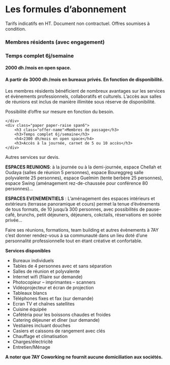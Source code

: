 # Les formules d’abonnement

Tarifs indicatifs en HT. Document non contractuel. Offres soumises à condition.

<div class="offers row-fluid">
    <div class="paper paper-raise span6">
        <h3 class="offer-name">Membres résidents (avec engagement)</h3>
        <h3>Temps complet 6j/semaine </h3>
        <h4>2000 dh /mois en open space.</h4>
        <h4>A partir de 3000 dh /mois en bureaux privés. En fonction de disponibilité.</h4>

Les membres résidents bénéficient de nombreux avantages sur les services et évènements professionnels, collaboratifs et culturels. L’accès aux salles de réunions est inclus de manière illimitée sous réserve de disponibilité.

Possibilité d’offre sur mesure en fonction du besoin.

    </div>
    <div class="paper paper-raise span6">
        <h3 class="offer-name">Membres de passage</h3>
        <h3>Temps complet 6j/semaine</h3>
        <h4>2300 dh/mois en open space</h4>
        <h3>Accès à la journée, carnet de 5 ou 10 accès</h3>
    </div>
</div>

Autres services sur devis.

__ESPACES REUNIONS__: à la journée ou à la demi-journée, espace Chellah et Oudaya (salles de réunion 5 personnes), espace Boureggreg  salle polyvalente 25 personnes), espace Guelmim (tente berbère 25 personnes), espace Swing (aménagement rez-de-chaussée pour conférence 80 personnes)…

__ESPACES EVENEMENTIELS__ : L’aménagement des espaces intérieurs et extérieurs (terrasse panoramique et cours) permet la tenue d’événements de tous formats, de 10 jusqu’à 300 personnes, avec possibilités de pause-café, brunchs, petit déjeuners, déjeuners, cokctails, réservations en soirée privée…

Faire ses réunions, formations, team building et autres évènements à 7AY c’est donner rendez-vous à sa communauté dans un lieu doté d’une personnalité professionnelle tout en étant créative et confortable. 

__Services disponibles__

* Bureaux individuels
* Tables de 4 personnes avec et sans séparation
* Salles de réunion et polyvalente
* Internet wifi (filaire sur demande)
* Photocopieur – imprimantes – scanners 
* Vidéoprojecteur et écran de projection
* Tableaux blancs
* Téléphones fixes et fax (sur demande)
* Ecran TV et chaînes satellites
* Cuisine équipée
* Cafétéria pour les boissons chaudes et froides
* Catering déjeuner et dîner (sur demande)
* Vestiaires incluant douches
* Casiers et caissons de rangement avec clés
* Chauffage et climatisation
* Charges/électricité
* Entretien/Ménage 

__A noter que 7AY Coworking ne fournit aucune domiciliation aux sociétés.__

